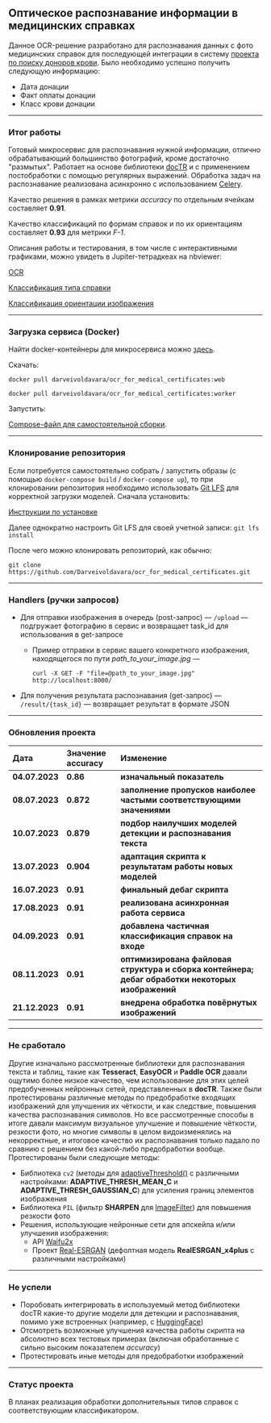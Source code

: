 ## Оптическое распознавание информации в медицинских справках
Данное OCR-решение разработано для распознавания данных с фото медицинских справок для последующей интеграции в систему [проекта по поиску доноров крови](https://donorsearch.org/).
Было необходимо успешно получить следующую информацию:
* Дата донации
* Факт оплаты донации
* Класс крови донации

---

### Итог работы

Готовый микросервис для распознавания нужной информации, отлично обрабатывающий большинство фотографий, кроме достаточно "размытых". Работает на основе библиотеки [docTR](https://mindee.github.io/doctr/index.html) и с применением постобработки с помощью регулярных выражений. Обработка задач на распознавание реализована асинхронно с использованием [Celery](https://github.com/celery/celery).

Качество решения в рамках метрики *accuracy* по отдельным ячейкам составляет **0.91**.

Качество классификаций по формам справок и по их ориентациям составляет **0.93** для метрики *F-1*.

Описания работы и тестирования, в том числе с интерактивными графиками, можно увидеть в Jupiter-тетрадкеах на nbviewer:

[OCR](https://nbviewer.org/github/Darveivoldavara/ocr_for_medical_certificates/blob/6714f0dfc44e341a01c33353a9cf2db2719aa032/Doctr/ocr_for_medical_certificates.ipynb)

[Классификация типа справки](https://nbviewer.org/github/Darveivoldavara/ocr_for_medical_certificates/blob/712c639362d1ced47b364f3e92a98b8f0d621017/notebooks/certificates_classifier.ipynb)

[Классификация ориентации изображения](https://nbviewer.org/github/Darveivoldavara/ocr_for_medical_certificates/blob/a5cc34726f549cf390668915e027d6213cbbab3e/notebooks/orientation_classifier.ipynb)

---

### Загрузка сервиса (Docker)

Найти docker-контейнеры для микросервиса можно [здесь](https://hub.docker.com/r/darveivoldavara/ocr_for_medical_certificates).

Скачать:

`docker pull darveivoldavara/ocr_for_medical_certificates:web`

`docker pull darveivoldavara/ocr_for_medical_certificates:worker`

Запустить:

[Compose-файл для самостоятельной сборки](https://github.com/Darveivoldavara/ocr_for_medical_certificates/tree/test/docker-compose.yml).

---

### Клонирование репозитория

Если потребуется самостоятельно собрать / запустить образы (с помощью `docker-compose build` / `docker-compose up`), то при клонировании репозитория необходимо использовать [Git LFS](https://git-lfs.com/) для корректной загрузки моделей. Сначала установить:

[Инструкции по установке](https://github.com/git-lfs/git-lfs#installing)

Далее однократно настроить Git LFS для своей учетной записи: `git lfs install`

После чего можно клонировать репозиторий, как обычно:

`git clone https://github.com/Darveivoldavara/ocr_for_medical_certificates.git`

---

### Handlers (ручки запросов)

- Для отправки изображения в очередь (post-запрос) — `/upload` — подгружает фотографию в сервис и возвращает task_id для использования в get-запросе
  - Пример отправки в сервис вашего конкретного изображения, находящегося по пути *path_to_your_image.jpg* —

    `curl -X GET -F "file=@path_to_your_image.jpg" http://localhost:8000/`
- Для получения результата распознавания (get-запрос) — `/result/{task_id}` — возвращает результат в формате JSON

---

### Обновления проекта

| Дата | Значение accuracy | Изменение | 
| :---------------------- | :---------------------- | :---------------------- |
| **04.07.2023** | **0.86** | **изначальный показатель** |
| **08.07.2023** | **0.872** | **заполнение пропусков наиболее частыми соответствующими значениями** |
| **10.07.2023** | **0.879** | **подбор наилучших моделей детекции и распознавания текста** |
| **13.07.2023** | **0.904** | **адаптация скрипта к результатам работы новых моделей** |
| **16.07.2023** | **0.91** | **финальный дебаг скрипта** |
| **17.08.2023** | **0.91** | **реализована асинхронная работа сервиса** |
| **04.09.2023** | **0.91** | **добавлена частичная классификация справок на входе** |
| **08.11.2023** | **0.91** | **оптимизирована файловая структура и сборка контейнера; дебаг обработки некоторых изображений** |
| **21.12.2023** | **0.91** | **внедрена обработка повёрнутых изображений** |

---

### Не сработало

Другие изначально рассмотренные библиотеки для распознавания текста и таблиц, такие как **Tesseract**, **EasyOCR** и **Paddle OCR** давали ощутимо более низкое качество, чем использование для этих целей предобученных нейронных сетей, представленных в **docTR**.
Также были протестированы различные методы по предобработке входящих изображений для улучшения их чёткости, и как следствие, повышения качества распознавания символов. Но все рассмотренные способы в итоге давали максимум визуальное улучшение и повышение чёткости, резкости фото, но многие символы в целом видоизменялись на некорректные, и итоговое качество их распознавания только падало по сравнию с решением без какой-либо предобработки вообще. Протестированы были следующие методы:
* Библиотека `cv2` (методы для [adaptiveThreshold()](https://docs.opencv.org/3.4.0/d7/d1b/group__imgproc__misc.html#ga72b913f352e4a1b1b397736707afcde3) с различными настройками: **ADAPTIVE_THRESH_MEAN_C** и **ADAPTIVE_THRESH_GAUSSIAN_C**) для усиления границ элементов изображения
* Библиотека `PIL` (фильтр **SHARPEN** для [ImageFilter](https://pillow.readthedocs.io/en/stable/reference/ImageFilter.html)) для повышения резкости фото
* Решения, использующие нейронные сети для апскейла и/или улучшения изображения:
  * API [Waifu2x](https://deepai.org/machine-learning-model/waifu2x)
  * Проект [Real-ESRGAN](https://github.com/xinntao/Real-ESRGAN) (дефолтная модель **RealESRGAN_x4plus** с различными настройками)

---

### Не успели

* Поробовать интегрировать в используемый метод библиотеки docTR какие-то другие модели для детекции и распознавания, помимо уже встроенных (например, с [HuggingFace](https://huggingface.co/))
* Отсмотреть возможные улучшения качества работы скрипта на абсолютно всех тестовых примерах (включая обработанные с сильно высоким показателем *accuracy*)
* Протестировать иные методы для предобработки изображений

---

### Статус проекта

В планах реализация обработки дополнительных типов справок с соответствующим классификатором.
